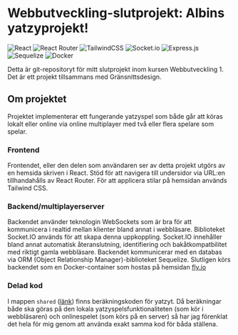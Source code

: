 # Webbutveckling-slutprojekt: Albins yatzyprojekt!
![React](https://img.shields.io/badge/react-%2320232a.svg?style=for-the-badge&logo=react&logoColor=%2361DAFB)
![React Router](https://img.shields.io/badge/React_Router-CA4245?style=for-the-badge&logo=react-router&logoColor=white)
![TailwindCSS](https://img.shields.io/badge/tailwindcss-%2338B2AC.svg?style=for-the-badge&logo=tailwind-css&logoColor=white)
![Socket.io](https://img.shields.io/badge/Socket.io-black?style=for-the-badge&logo=socket.io&badgeColor=010101)
![Express.js](https://img.shields.io/badge/express.js-%23404d59.svg?style=for-the-badge&logo=express&logoColor=%2361DAFB)
![Sequelize](https://img.shields.io/badge/Sequelize-52B0E7?style=for-the-badge&logo=Sequelize&logoColor=white)
![Docker](https://img.shields.io/badge/docker-%230db7ed.svg?style=for-the-badge&logo=docker&logoColor=white)

Detta är git-repositoryt för mitt slutprojekt inom kursen Webbutveckling 1. Det är ett projekt tillsammans med Gränsnittsdesign.

## Om projektet

Projektet implementerar ett fungerande yatzyspel som både går att köras lokalt eller online via online multiplayer med två eller flera spelare
som spelar.

### Frontend

Frontendet, eller den delen som användaren ser av detta projekt utgörs av en hemsida skriven i React. Stöd för att navigera till undersidor via URL:en
tillhandahålls av React Router. För att applicera stilar på hemsidan används Tailwind CSS.

### Backend/multiplayerserver

Backendet använder teknologin WebSockets som är bra för att kommunicera i realtid mellan klienter bland annat i webbläsare. Biblioteket Socket.IO används för att
skapa denna uppkoppling. Socket.IO innehåller bland annat automatisk återanslutning, identifiering och bakåtkompatbilitet med riktigt gamla webbläsare.
Backendet kommunicerar med en databas via ORM (Object Relationship Manager)-biblioteket Sequelize. Slutligen körs backendet som en Docker-container som hostas på hemsidan [fly.io](https://fly.io) 


### Delad kod

I mappen `shared` ([länk](shared/)) finns beräkningskoden för yatzyt. Då beräkningar både ska göras på den lokala yatzyspelsfunktionaliteten (som kör i webbläsaren) och onlinespelet (som körs på en server)
så har jag förenklat det hela för mig genom att använda exakt samma kod för båda ställena.
